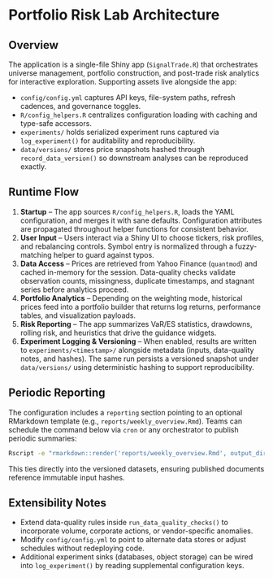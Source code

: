 # Portfolio Risk Lab Architecture

## Overview
The application is a single-file Shiny app (`SignalTrade.R`) that orchestrates
universe management, portfolio construction, and post-trade risk analytics for
interactive exploration. Supporting assets live alongside the app:

- `config/config.yml` captures API keys, file-system paths, refresh cadences, and
  governance toggles.
- `R/config_helpers.R` centralizes configuration loading with caching and
  type-safe accessors.
- `experiments/` holds serialized experiment runs captured via
  `log_experiment()` for auditability and reproducibility.
- `data/versions/` stores price snapshots hashed through
  `record_data_version()` so downstream analyses can be reproduced exactly.

## Runtime Flow
1. **Startup** – The app sources `R/config_helpers.R`, loads the YAML
   configuration, and merges it with sane defaults. Configuration attributes are
   propagated throughout helper functions for consistent behavior.
2. **User Input** – Users interact via a Shiny UI to choose tickers, risk
   profiles, and rebalancing controls. Symbol entry is normalized through a
   fuzzy-matching helper to guard against typos.
3. **Data Access** – Prices are retrieved from Yahoo Finance (`quantmod`) and
   cached in-memory for the session. Data-quality checks validate observation
   counts, missingness, duplicate timestamps, and stagnant series before
   analytics proceed.
4. **Portfolio Analytics** – Depending on the weighting mode, historical prices
   feed into a portfolio builder that returns log returns, performance tables,
   and visualization payloads.
5. **Risk Reporting** – The app summarizes VaR/ES statistics, drawdowns, rolling
   risk, and heuristics that drive the guidance widgets.
6. **Experiment Logging & Versioning** – When enabled, results are written to
   `experiments/<timestamp>/` alongside metadata (inputs, data-quality notes, and
   hashes). The same run persists a versioned snapshot under `data/versions/`
   using deterministic hashing to support reproducibility.

## Periodic Reporting
The configuration includes a `reporting` section pointing to an optional
RMarkdown template (e.g., `reports/weekly_overview.Rmd`). Teams can schedule the
command below via `cron` or any orchestrator to publish periodic summaries:

```sh
Rscript -e "rmarkdown::render('reports/weekly_overview.Rmd', output_dir = 'reports/output')"
```

This ties directly into the versioned datasets, ensuring published documents
reference immutable input hashes.

## Extensibility Notes
- Extend data-quality rules inside `run_data_quality_checks()` to incorporate
  volume, corporate actions, or vendor-specific anomalies.
- Modify `config/config.yml` to point to alternate data stores or adjust
  schedules without redeploying code.
- Additional experiment sinks (databases, object storage) can be wired into
  `log_experiment()` by reading supplemental configuration keys.
